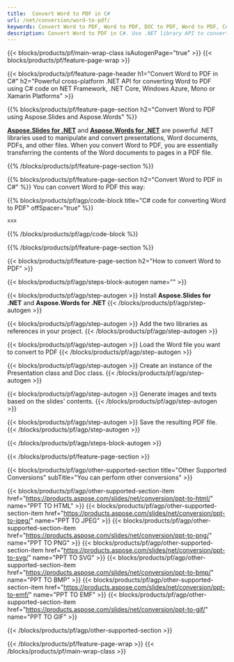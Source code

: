 ```yaml
---
title:  Convert Word to PDF in C#
url: /net/conversion/word-to-pdf/
keywords: Convert Word to PDF, Word to PDF, DOC to PDF, Word to PDF, C# API, .NET Library
description: Convert Word to PDF in C#. Use .NET library API to convert Word to PDF
---
```


{{< blocks/products/pf/main-wrap-class isAutogenPage="true" >}}
{{< blocks/products/pf/feature-page-wrap >}}

{{< blocks/products/pf/feature-page-header h1="Convert Word to PDF in C#" h2="Powerful cross-platform .NET API for converting Word to PDF using C# code on NET Framework, .NET Core, Windows Azure, Mono or Xamarin Platforms" >}}

{{% blocks/products/pf/feature-page-section h2="Convert Word to PDF using Aspose.Slides and Aspose.Words" %}}

[**Aspose.Slides for .NET**](https://products.aspose.com/slides/net/) and [**Aspose.Words for .NET**](https://products.aspose.com/words/net/) are powerful .NET libraries used to manipulate and convert presentations, Word documents, PDFs, and other files. When you convert Word to PDF, you are essentially transferring the contents of the Word documents to pages in a PDF file.

{{% /blocks/products/pf/feature-page-section %}}




{{% blocks/products/pf/feature-page-section  h2="Convert Word to PDF in C#" %}}
You can convert Word to PDF this way:

{{% blocks/products/pf/agp/code-block title="C# code for converting Word to PDF" offSpacer="true" %}}
```cs
xxx
```
{{% /blocks/products/pf/agp/code-block %}}

{{% /blocks/products/pf/feature-page-section %}}




{{< blocks/products/pf/feature-page-section  h2="How to convert Word to PDF" >}}


{{< blocks/products/pf/agp/steps-block-autogen name="" >}}


{{< blocks/products/pf/agp/step-autogen >}}
Install **Aspose.Slides for .NET** and **Aspose.Words for .NET** 
{{< /blocks/products/pf/agp/step-autogen >}}

{{< blocks/products/pf/agp/step-autogen >}}
Add the two libraries as references in your project.
{{< /blocks/products/pf/agp/step-autogen >}}

{{< blocks/products/pf/agp/step-autogen >}}
Load the Word file you want to convert to PDF
{{< /blocks/products/pf/agp/step-autogen >}}

{{< blocks/products/pf/agp/step-autogen >}}
Create an instance of the Presentation class and Doc class.
{{< /blocks/products/pf/agp/step-autogen >}}


{{< blocks/products/pf/agp/step-autogen >}}
Generate images and texts based on the slides' contents.
{{< /blocks/products/pf/agp/step-autogen >}}

{{< blocks/products/pf/agp/step-autogen >}}
Save the resulting PDF file.
{{< /blocks/products/pf/agp/step-autogen >}}


{{< /blocks/products/pf/agp/steps-block-autogen >}}


{{< /blocks/products/pf/feature-page-section >}}




{{< blocks/products/pf/agp/other-supported-section title="Other Supported Conversions" subTitle="You can perform other conversions" >}}


{{< blocks/products/pf/agp/other-supported-section-item href="https://products.aspose.com/slides/net/conversion/ppt-to-html/" name="PPT TO HTML" >}}
{{< blocks/products/pf/agp/other-supported-section-item href="https://products.aspose.com/slides/net/conversion/ppt-to-jpeg/" name="PPT TO JPEG" >}}
{{< blocks/products/pf/agp/other-supported-section-item href="https://products.aspose.com/slides/net/conversion/ppt-to-png/" name="PPT TO PNG" >}}
{{< blocks/products/pf/agp/other-supported-section-item href="https://products.aspose.com/slides/net/conversion/ppt-to-svg/" name="PPT TO SVG" >}}
{{< blocks/products/pf/agp/other-supported-section-item href="https://products.aspose.com/slides/net/conversion/ppt-to-bmp/" name="PPT TO BMP" >}}
{{< blocks/products/pf/agp/other-supported-section-item href="https://products.aspose.com/slides/net/conversion/ppt-to-emf/" name="PPT TO EMF" >}}
{{< blocks/products/pf/agp/other-supported-section-item href="https://products.aspose.com/slides/net/conversion/ppt-to-gif/" name="PPT TO GIF" >}}



{{< /blocks/products/pf/agp/other-supported-section >}}

{{< /blocks/products/pf/feature-page-wrap >}}
{{< /blocks/products/pf/main-wrap-class >}}